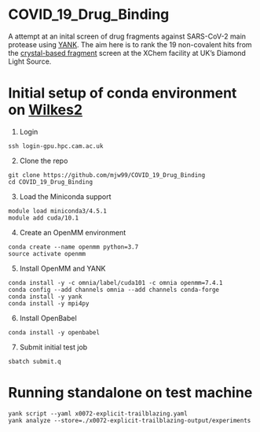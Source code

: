 # COVID_19_Drug_Binding
A attempt at an inital screen of drug fragments against SARS-CoV-2 main protease using [YANK](http://getyank.org/latest/).
The aim here is to rank the 19 non-covalent hits from the [crystal-based fragment](https://www.diamond.ac.uk/covid-19/for-scientists/Main-protease-structure-and-XChem.html) screen at the XChem facility at UK’s Diamond Light Source.

# Initial setup of conda environment on [Wilkes2](https://www.hpc.cam.ac.uk/systems/wilkes-2)
1) Login
```
ssh login-gpu.hpc.cam.ac.uk
```

2) Clone the repo
```
git clone https://github.com/mjw99/COVID_19_Drug_Binding
cd COVID_19_Drug_Binding 
```

3) Load the Miniconda support
```
module load miniconda3/4.5.1
module add cuda/10.1
```

4) Create an OpenMM environment
```
conda create --name openmm python=3.7
source activate openmm
```

5) Install OpenMM and YANK
```
conda install -y -c omnia/label/cuda101 -c omnia openmm=7.4.1
conda config --add channels omnia --add channels conda-forge
conda install -y yank
conda install -y mpi4py
```

6) Install OpenBabel
```
conda install -y openbabel
```

7) Submit initial test job
```
sbatch submit.q
```

# Running standalone on test machine
```
yank script --yaml x0072-explicit-trailblazing.yaml
yank analyze --store=./x0072-explicit-trailblazing-output/experiments
```
